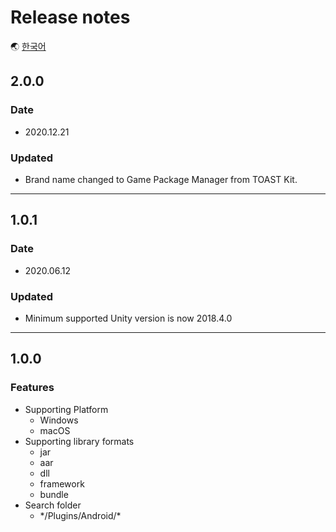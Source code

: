 # Release notes

🌏 [한국어](ReleaseNotes.md)

## 2.0.0

### Date

* 2020.12.21

### Updated

* Brand name changed to Game Package Manager from TOAST Kit.

---

## 1.0.1

### Date

* 2020.06.12

### Updated

* Minimum supported Unity version is now 2018.4.0

---

## 1.0.0

### Features

* Supporting Platform
    * Windows
    * macOS
* Supporting library formats
    * jar
    * aar
    * dll
    * framework
    * bundle
* Search folder
    * \*/Plugins/Android/*